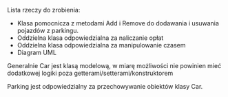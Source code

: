 Lista rzeczy do zrobienia:
- Klasa pomocnicza z metodami Add i Remove do dodawania i usuwania pojazdów z parkingu.
- Oddzielna klasa odpowiedzialna za naliczanie opłat
- Oddzielna klasa odpowiedzialna za manipulowanie czasem
- Diagram UML

Generalnie Car jest klasą modelową, w miarę możliwości nie powinien mieć dodatkowej logiki poza getterami/setterami/konstruktorem

Parking jest odpowiedzialny za przechowywanie obiektów klasy Car.